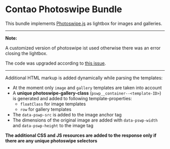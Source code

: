 # Contao Photoswipe Bundle

This bundle implements [Photoswipe.js](https://photoswipe.com/v5/docs/getting-started/) as lightbox for images and galleries.

____

**Note:**

A customized version of photoswipe ist used otherwise there was an error closing the lightbox.

The code was upgraded according to [this issue](https://github.com/dimsemenov/PhotoSwipe/issues/1809).

___

Additional HTML markup is added dynamically while parsing the templates:
- At the moment only `image` and `gallery` templates are taken into account
- A **unique photoswipe-gallery-class** (`pswp__container--<template-ID>`) is generated and added to following template-properties:
    - `floatClass` for image templates
    - `row` for gallery templates
- The `data-pswp-src` is added to the image anchor tag
- The dimensions of the original image are added with `data-pswp-width` and `data-pswp-height` to the image tag

**The additional CSS and JS resources are added to the response only if there are any unique photoswipe selectors**

